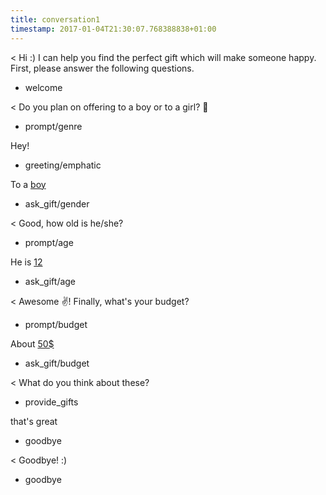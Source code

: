 ```yaml
---
title: conversation1
timestamp: 2017-01-04T21:30:07.768388838+01:00
---
```


< Hi :) I can help you find the perfect gift which will make someone happy. First, please answer the following questions.
* welcome

< Do you plan on offering to a boy or to a girl? 👫
* prompt/genre

Hey!
* greeting/emphatic

To a [boy](genre)
* ask_gift/gender

< Good, how old is he/she?
* prompt/age

He is [12](number/age)
* ask_gift/age

< Awesome ✌! Finally, what's your budget?
* prompt/budget

About [50$](amount-of-money/budget)
* ask_gift/budget

< What do you think about these?
* provide_gifts

that's great
* goodbye

< Goodbye! :)
* goodbye

